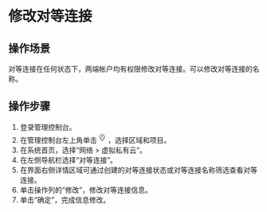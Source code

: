 # 修改对等连接<a name="zh-cn_topic_0046655040"></a>

## 操作场景<a name="s1cad888bb3d54bc2b4368335dbdc6bc3"></a>

对等连接在任何状态下，两端帐户均有权限修改对等连接。可以修改对等连接的名称。

## 操作步骤<a name="sd189dd0238e04ddeb7e847d8de3a3a3e"></a>

1.  登录管理控制台。
2.  在管理控制台左上角单击![](figures/icon-region.png)，选择区域和项目。
3.  在系统首页，选择“网络 \> 虚拟私有云”。
4.  在左侧导航栏选择“对等连接”。
5.  在界面右侧详情区域可通过创建的对等连接状态或对等连接名称筛选查看对等连接。
6.  单击操作列的“修改”，修改对等连接信息。
7.  单击“确定”，完成信息修改。

